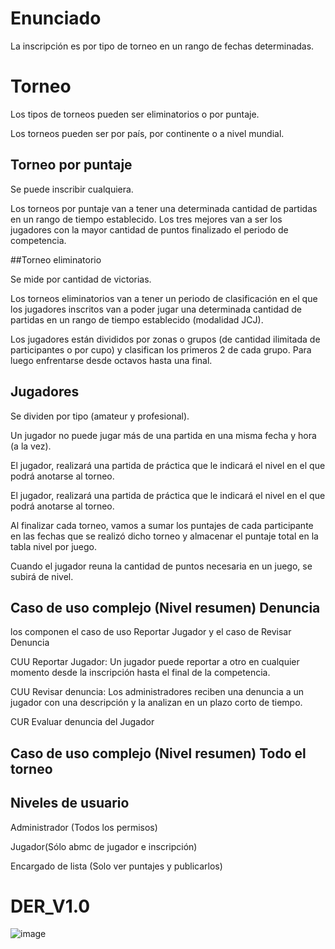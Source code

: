# Enunciado
La inscripción es por tipo de torneo en un rango de fechas determinadas.

# Torneo

Los tipos de torneos pueden ser eliminatorios o por puntaje. 

Los torneos pueden ser por país, por continente o a nivel mundial.

## Torneo por puntaje
Se puede inscribir cualquiera.

Los torneos por puntaje van a tener una determinada cantidad de partidas en un rango  de tiempo establecido. Los tres mejores van a ser los jugadores con la mayor cantidad de puntos finalizado el periodo de competencia.
 
##Torneo eliminatorio  

Se mide por cantidad de victorias.

Los torneos eliminatorios van a tener un periodo de clasificación en el que los jugadores inscritos van a poder jugar una determinada cantidad de partidas en un rango de tiempo establecido (modalidad JCJ).

Los jugadores están divididos por zonas o grupos (de cantidad ilimitada de participantes o por cupo) y clasifican los primeros 2 de cada grupo. Para luego enfrentarse desde octavos hasta una final. 

## Jugadores

Se dividen por tipo (amateur y profesional).

Un jugador no puede jugar más de una partida en una misma fecha y hora (a la vez).

El jugador, realizará una partida de práctica que le indicará el nivel en el que podrá anotarse al torneo.

El jugador, realizará una partida de práctica que le indicará el nivel en el que podrá anotarse al torneo.

Al finalizar cada torneo, vamos a sumar los puntajes de cada participante en las fechas que se realizó dicho torneo y almacenar el puntaje total en la tabla nivel por juego. 

Cuando el jugador reuna la cantidad de puntos necesaria en un juego, se subirá de nivel.

## Caso de uso complejo (Nivel resumen)    Denuncia
los componen el caso de uso Reportar Jugador y el caso de Revisar Denuncia

CUU Reportar Jugador: Un jugador puede reportar a otro en cualquier momento desde la inscripción hasta el final de la competencia.

CUU Revisar denuncia: Los administradores reciben una denuncia a un jugador con una descripción y la analizan en un plazo corto de tiempo.

CUR Evaluar denuncia del Jugador 

## Caso de uso complejo (Nivel resumen)    Todo el torneo


## Niveles de usuario

Administrador (Todos los permisos)

Jugador(Sólo abmc de jugador e inscripción)

Encargado de lista (Solo ver puntajes y publicarlos)


# DER_V1.0
![image](https://user-images.githubusercontent.com/64239565/127723889-43718bb7-a79c-4c42-9814-039742540046.png)




